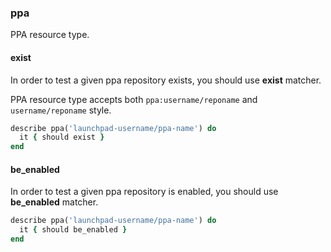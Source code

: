 ### <a name="ppa">ppa</a>

PPA resource type.

#### exist

In order to test a given ppa repository exists,  you should use **exist** matcher.

PPA resource type accepts both `ppa:username/reponame` and `username/reponame` style.

```ruby
describe ppa('launchpad-username/ppa-name') do
  it { should exist }
end
```

#### be_enabled

In order to test a given ppa repository is enabled,  you should use **be_enabled** matcher.

```ruby
describe ppa('launchpad-username/ppa-name') do
  it { should be_enabled }
end
```
